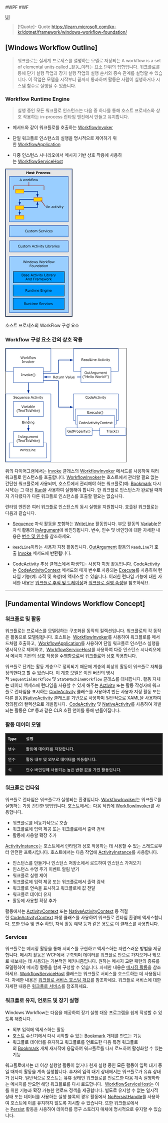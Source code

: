 #WPF #WF

[UI](../../UI.md)

> [!Quote]- Quote
> https://learn.microsoft.com/ko-kr/dotnet/framework/windows-workflow-foundation/

## [Windows Workflow Outline]
> 워크플로는 실세계 프로세스를 설명하는 모델로 저장되는 A workflow is a set of elemental units called _활동_이라는 요소 단위의 집합입니다. 워크플로를 통해 단기 실행 작업과 장기 실행 작업의 실행 순서와 종속 관계를 설명할 수 있습니다. 이 작업은 모델을 시작부터 끝까지 통과하며 활동은 사람이 실행하거나 시스템 함수로 실행될 수 있습니다.

### Workflow Runtime Engine
> 실행 중인 모든 워크플로 인스턴스는 다음 중 하나를 통해 호스트 프로세스와 상호 작용하는 in-process 런타임 엔진에서 만들고 유지합니다.

- 메서드와 같이 워크플로를 호출하는 [WorkflowInvoker](https://learn.microsoft.com/ko-kr/dotnet/api/system.activities.workflowinvoker)
    
- 단일 워크플로 인스턴스의 실행을 명시적으로 제어하기 위한 [WorkflowApplication](https://learn.microsoft.com/ko-kr/dotnet/api/system.activities.workflowapplication)
    
- 다중 인스턴스 시나리오에서 메시지 기반 상호 작용에 사용하는 [WorkflowServiceHost](https://learn.microsoft.com/ko-kr/dotnet/api/system.servicemodel.workflowservicehost)

![호스트 프로세스의 워크플로 구성 요소](attachments/Pasted%20image%2020240412230936.png)

호스트 프로세스의 WorkFlow 구성 요소

### Workflow 구성 요소 간의 상호 작용
![](attachments/Pasted%20image%2020240412231041.png)

위의 다이어그램에서는 [Invoke](https://learn.microsoft.com/ko-kr/dotnet/api/system.activities.workflowinvoker.invoke) 클래스의 [WorkflowInvoker](https://learn.microsoft.com/ko-kr/dotnet/api/system.activities.workflowinvoker) 메서드를 사용하여 여러 워크플로 인스턴스를 호출합니다.
[WorkflowInvoker](https://learn.microsoft.com/ko-kr/dotnet/api/system.activities.workflowinvoker)는 호스트에서 관리할 필요 없는 간단한 워크플로에 사용되며, 호스트에서 관리해야 하는 워크플로(예: [Bookmark](https://learn.microsoft.com/ko-kr/dotnet/api/system.activities.bookmark) 다시 시작)는 그 대신 [Run](https://learn.microsoft.com/ko-kr/dotnet/api/system.activities.workflowapplication.run)을 사용하여 실행해야 합니다.
한 워크플로 인스턴스가 완료될 때까지 기다렸다가 다른 워크플로 인스턴스를 호출할 필요는 없습니다.

런타임 엔진은 여러 워크플로 인스턴스의 동시 실행을 지원합니다. 호출된 워크플로는 다음과 같습니다.
- [Sequence](https://learn.microsoft.com/ko-kr/dotnet/api/system.activities.statements.sequence) 자식 활동을 포함하는 [WriteLine](https://learn.microsoft.com/ko-kr/dotnet/api/system.activities.statements.writeline) 활동입니다. 부모 활동의 [Variable](https://learn.microsoft.com/ko-kr/dotnet/api/system.activities.variable)은 자식 활동의 [InArgument](https://learn.microsoft.com/ko-kr/dotnet/api/system.activities.inargument)에 바인딩됩니다. 변수, 인수 및 바인딩에 대한 자세한 내용은 [변수 및 인수](https://learn.microsoft.com/ko-kr/dotnet/framework/windows-workflow-foundation/variables-and-arguments)를 참조하세요.
    
- `ReadLine`이라는 사용자 지정 활동입니다. [OutArgument](https://learn.microsoft.com/ko-kr/dotnet/api/system.activities.outargument) 활동의 `ReadLine`가 호출 [Invoke](https://learn.microsoft.com/ko-kr/dotnet/api/system.activities.workflowinvoker.invoke) 메서드에 반환됩니다.
    
- [CodeActivity](https://learn.microsoft.com/ko-kr/dotnet/api/system.activities.codeactivity) 추상 클래스에서 파생되는 사용자 지정 활동입니다. [CodeActivity](https://learn.microsoft.com/ko-kr/dotnet/api/system.activities.codeactivity)는 [CodeActivityContext](https://learn.microsoft.com/ko-kr/dotnet/api/system.activities.codeactivitycontext) 메서드의 매개 변수로 사용되는 [Execute](https://learn.microsoft.com/ko-kr/dotnet/api/system.activities.codeactivity.execute)를 사용하여 런타임 기능(예: 추적 및 속성)에 액세스할 수 있습니다. 이러한 런타임 기능에 대한 자세한 내용은 [워크플로 추적 및 트레이싱](https://learn.microsoft.com/ko-kr/dotnet/framework/windows-workflow-foundation/workflow-tracking-and-tracing)과 [워크플로 실행 속성](https://learn.microsoft.com/ko-kr/dotnet/framework/windows-workflow-foundation/workflow-execution-properties)을 참조하세요.


---
## [Fundamental Windows Workflow Concept]
### 워크플로 및 활동

워크플로는 프로세스를 모델링하는 구조화된 동작의 컬렉션입니다. 
워크플로의 각 동작은 활동으로 모델링됩니다. 
호스트는 
[WorkflowInvoker](https://learn.microsoft.com/ko-kr/dotnet/api/system.activities.workflowinvoker)를 사용하여 워크플로를 메서드처럼 호출하고, 
[WorkflowApplication](https://learn.microsoft.com/ko-kr/dotnet/api/system.activities.workflowapplication)를 사용하여 단일 워크플로 인스턴스 실행을 명시적으로 제어하고, 
[WorkflowServiceHost](https://learn.microsoft.com/ko-kr/dotnet/api/system.servicemodel.workflowservicehost)를 사용하여 다중 인스턴스 시나리오에서 메시지 기반의 상호 작용을 수행함으로써 워크플로와 상호 작용합니다. 

워크플로 단계는 활동 계층으로 정의되기 때문에 계층의 최상위 활동이 워크플로 자체를 정의한다고 할 수 있습니다. 
이 계층 모델은 이전 버전의 명시적 `SequentialWorkflow` 및 `StateMachineWorkflow` 클래스를 대체합니다. 
활동 자체는 데이터 액세스에 런타임을 사용할 수 있게 해주는 [Activity](https://learn.microsoft.com/ko-kr/dotnet/api/system.activities.activity) 또는 활동 작성자에 워크플로 런타임을 표시하는 [CodeActivity](https://learn.microsoft.com/ko-kr/dotnet/api/system.activities.codeactivity) 클래스를 사용하여 만든 사용자 지정 활동 또는 다른 활동([NativeActivity](https://learn.microsoft.com/ko-kr/dotnet/api/system.activities.nativeactivity) 클래스를 기반으로 사용하며 일반적으로 XAML을 사용하여 정의됨)의 컬렉션으로 개발됩니다. 
[CodeActivity](https://learn.microsoft.com/ko-kr/dotnet/api/system.activities.codeactivity) 및 [NativeActivity](https://learn.microsoft.com/ko-kr/dotnet/api/system.activities.nativeactivity)를 사용하여 개발되는 활동은 C# 등과 같은 CLR 호환 언어를 통해 만들어집니다.

### 활동 데이터 모델

![](attachments/Pasted%20image%2020240412231429.png)

### 워크플로 런타임

워크플로 런타임은 워크플로가 실행되는 환경입니다. [WorkflowInvoker](https://learn.microsoft.com/ko-kr/dotnet/api/system.activities.workflowinvoker)는 워크플로를 실행하는 가장 간단한 방법입니다.
호스트에서는 다음 작업에 [WorkflowInvoker](https://learn.microsoft.com/ko-kr/dotnet/api/system.activities.workflowinvoker)를 사용합니다.

- 워크플로를 비동기적으로 호출
- 워크플로에 입력 제공 또는 워크플로에서 출력 검색
- 활동에 사용할 확장 추가

[ActivityInstance](https://learn.microsoft.com/ko-kr/dotnet/api/system.activities.activityinstance)는 호스트에서 런타임과 상호 작용하는 데 사용할 수 있는 스레드로부터 안전한 프록시입니다. 
호스트에서는 다음 작업에 [ActivityInstance](https://learn.microsoft.com/ko-kr/dotnet/api/system.activities.activityinstance)를 사용합니다.

- 인스턴스를 만들거나 인스턴스 저장소에서 로드하여 인스턴스 가져오기
- 인스턴스 수명 주기 이벤트 알림 받기
- 워크플로 실행 제어
- 워크플로에 입력 제공 또는 워크플로에서 출력 검색
- 워크플로 연속을 표시하고 워크플로에 값 전달
- 워크플로 데이터 유지
- 활동에 사용할 확장 추가

활동에서는 [ActivityContext](https://learn.microsoft.com/ko-kr/dotnet/api/system.activities.activitycontext) 또는 [NativeActivityContext](https://learn.microsoft.com/ko-kr/dotnet/api/system.activities.nativeactivitycontext) 등 적절한 [CodeActivityContext](https://learn.microsoft.com/ko-kr/dotnet/api/system.activities.codeactivitycontext) 파생 클래스를 사용하여 워크플로 런타임 환경에 액세스합니다. 
또한 인수 및 변수 확인, 자식 활동 예약 등과 같은 용도로 이 클래스를 사용합니다.

### Services

워크플로는 메시징 활동을 통해 서비스를 구현하고 액세스하는 자연스러운 방법을 제공합니다. 
메시지 활동은 WCF에서 구축되며 데이터를 워크플로 안으로 가져오거나 밖으로 내보내는 데 사용되는 기본적인 메커니즘입니다. 
원하는 메시지 교환 패턴의 종류를 모델링하여 메시징 활동을 함께 구성할 수 있습니다. 
자세한 내용은 [메시징 활동](https://learn.microsoft.com/ko-kr/dotnet/framework/wcf/feature-details/messaging-activities)을 참조하세요.
[WorkflowServiceHost](https://learn.microsoft.com/ko-kr/dotnet/api/system.servicemodel.activities.workflowservicehost) 클래스는 워크플로 서비스를 호스트하는 데 사용됩니다. 
자세한 내용은 [워크플로 서비스 호스팅 개요](https://learn.microsoft.com/ko-kr/dotnet/framework/wcf/feature-details/hosting-workflow-services-overview)를 참조하세요. 워크플로 서비스에 대한 자세한 내용은 [워크플로 서비스](https://learn.microsoft.com/ko-kr/dotnet/framework/wcf/feature-details/workflow-services)를 참조하세요.

### 워크플로 유지, 언로드 및 장기 실행

Windows Workflow는 다음을 제공하여 장기 실행 대응 프로그램을 쉽게 작성할 수 있도록 해줍니다.

- 외부 입력에 액세스하는 활동
- 호스트 수신기에서 다시 시작할 수 있는 [Bookmark](https://learn.microsoft.com/ko-kr/dotnet/api/system.activities.bookmark) 개체를 만드는 기능
- 워크플로 데이터를 유지하고 워크플로를 언로드한 다음 특정 워크플로의 [Bookmark](https://learn.microsoft.com/ko-kr/dotnet/api/system.activities.bookmark) 개체 재시작에 응답하여 워크플로를 다시 로드하여 활성화할 수 있는 기능

워크플로에서는 더 이상 실행할 활동이 없거나 현재 실행 중인 모든 활동이 입력 대기 중일 때까지 활동을 계속 실행합니다. 
후자의 입력 대기 상태에서는 워크플로가 유휴 상태가 됩니다. 
일반적으로 호스트는 유휴 상태인 워크플로를 언로드한 다음 계속 실행하라는 메시지를 받으면 해당 워크플로를 다시 로드합니다. 
[WorkflowServiceHost](https://learn.microsoft.com/ko-kr/dotnet/api/system.servicemodel.activities.workflowservicehost)는 이를 위한 기능과 확장 가능한 언로드 정책을 제공합니다. 
별도로 유지할 수 없는 일시적 상태 또는 데이터를 사용하는 실행 블록의 경우 활동에서 [NoPersistHandle](https://learn.microsoft.com/ko-kr/dotnet/api/system.activities.nopersisthandle)를 사용하여 호스트에 이를 유지하지 않도록 지시할 수 있습니다. 
또한 워크플로에서는 [Persist](https://learn.microsoft.com/ko-kr/dotnet/api/system.activities.statements.persist) 활동을 사용하여 데이터를 영구 스토리지 매체에 명시적으로 유지할 수 있습니다.